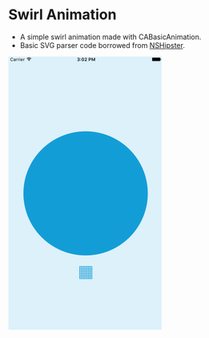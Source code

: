 # Swirl Animation

* A simple swirl animation made with CABasicAnimation.
* Basic SVG parser code borrowed from  [NSHipster](http://nshipster.com/nsscanner/).

![Swirl Gif](swirl.gif)
